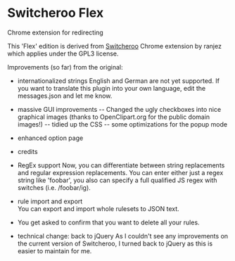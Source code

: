 Switcheroo Flex
===============

Chrome extension for redirecting

This 'Flex' edition is derived from [Switcheroo](https://chrome.google.com/webstore/detail/switcheroo-redirector/cnmciclhnghalnpfhhleggldniplelbg?hl=en) Chrome extension by ranjez which applies under the GPL3 license.

Improvements (so far) from the original:

- internationalized strings
  English and German are not yet supported. If you want to translate this plugin into your own language, edit the messages.json and let me know.
  
- massive GUI improvements
  -- Changed the ugly checkboxes into nice graphical images (thanks to OpenClipart.org for the public domain images!)
  -- tidied up the CSS
  -- some optimizations for the popup mode
  
- enhanced option page

- credits

- RegEx support
  Now, you can differentiate between string replacements and regular expression replacements. You can enter either just a regex string like 'foobar', you also can specify a full qualified JS regex with switches (i.e. /foobar/ig).
  
- rule import and export  
  You can export and import whole rulesets to JSON text.
  
- You get asked to confirm that you want to delete all your rules.

- technical change: back to jQuery
  As I couldn't see any improvements on the current version of Switcheroo, I turned back to jQuery as this is easier to maintain for me.

